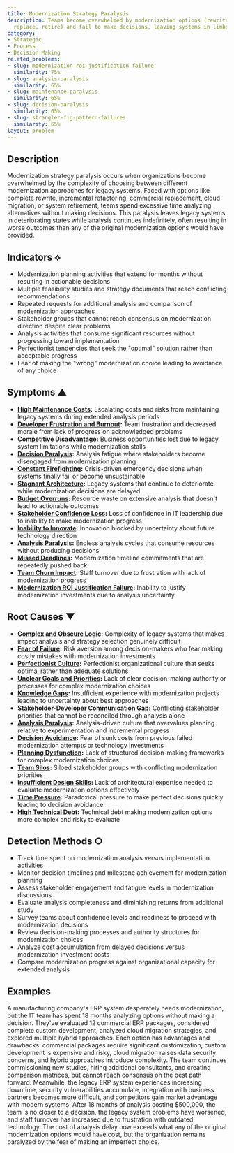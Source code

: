 ```yaml
---
title: Modernization Strategy Paralysis
description: Teams become overwhelmed by modernization options (rewrite, refactor,
  replace, retire) and fail to make decisions, leaving systems in limbo
category:
- Strategic
- Process
- Decision Making
related_problems:
- slug: modernization-roi-justification-failure
  similarity: 75%
- slug: analysis-paralysis
  similarity: 65%
- slug: maintenance-paralysis
  similarity: 65%
- slug: decision-paralysis
  similarity: 65%
- slug: strangler-fig-pattern-failures
  similarity: 65%
layout: problem
---
```


## Description

Modernization strategy paralysis occurs when organizations become overwhelmed by the complexity of choosing between different modernization approaches for legacy systems. Faced with options like complete rewrite, incremental refactoring, commercial replacement, cloud migration, or system retirement, teams spend excessive time analyzing alternatives without making decisions. This paralysis leaves legacy systems in deteriorating states while analysis continues indefinitely, often resulting in worse outcomes than any of the original modernization options would have provided.

## Indicators ⟡

- Modernization planning activities that extend for months without resulting in actionable decisions
- Multiple feasibility studies and strategy documents that reach conflicting recommendations
- Repeated requests for additional analysis and comparison of modernization approaches
- Stakeholder groups that cannot reach consensus on modernization direction despite clear problems
- Analysis activities that consume significant resources without progressing toward implementation
- Perfectionist tendencies that seek the "optimal" solution rather than acceptable progress
- Fear of making the "wrong" modernization choice leading to avoidance of any choice

## Symptoms ▲

- **[High Maintenance Costs](high-maintenance-costs.md):** Escalating costs and risks from maintaining legacy systems during extended analysis periods
- **[Developer Frustration and Burnout](developer-frustration-and-burnout.md):** Team frustration and decreased morale from lack of progress on acknowledged problems
- **[Competitive Disadvantage](competitive-disadvantage.md):** Business opportunities lost due to legacy system limitations while modernization stalls
- **[Decision Paralysis](decision-paralysis.md):** Analysis fatigue where stakeholders become disengaged from modernization planning
- **[Constant Firefighting](constant-firefighting.md):** Crisis-driven emergency decisions when systems finally fail or become unsustainable
- **[Stagnant Architecture](stagnant-architecture.md):** Legacy systems that continue to deteriorate while modernization decisions are delayed
- **[Budget Overruns](budget-overruns.md):** Resource waste on extensive analysis that doesn't lead to actionable outcomes
- **[Stakeholder Confidence Loss](stakeholder-confidence-loss.md):** Loss of confidence in IT leadership due to inability to make modernization progress
- **[Inability to Innovate](inability-to-innovate.md):** Innovation blocked by uncertainty about future technology direction
- **[Analysis Paralysis](analysis-paralysis.md):** Endless analysis cycles that consume resources without producing decisions
- **[Missed Deadlines](missed-deadlines.md):** Modernization timeline commitments that are repeatedly pushed back
- **[Team Churn Impact](team-churn-impact.md):** Staff turnover due to frustration with lack of modernization progress
- **[Modernization ROI Justification Failure](modernization-roi-justification-failure.md):** Inability to justify modernization investments due to analysis uncertainty

## Root Causes ▼

- **[Complex and Obscure Logic](complex-and-obscure-logic.md):** Complexity of legacy systems that makes impact analysis and strategy selection genuinely difficult
- **[Fear of Failure](fear-of-failure.md):** Risk aversion among decision-makers who fear making costly mistakes with modernization investments
- **[Perfectionist Culture](perfectionist-culture.md):** Perfectionist organizational culture that seeks optimal rather than adequate solutions
- **[Unclear Goals and Priorities](unclear-goals-and-priorities.md):** Lack of clear decision-making authority or processes for complex modernization choices
- **[Knowledge Gaps](knowledge-gaps.md):** Insufficient experience with modernization projects leading to uncertainty about best approaches
- **[Stakeholder-Developer Communication Gap](stakeholder-developer-communication-gap.md):** Conflicting stakeholder priorities that cannot be reconciled through analysis alone
- **[Analysis Paralysis](analysis-paralysis.md):** Analysis-driven culture that overvalues planning relative to experimentation and incremental progress
- **[Decision Avoidance](decision-avoidance.md):** Fear of sunk costs from previous failed modernization attempts or technology investments
- **[Planning Dysfunction](planning-dysfunction.md):** Lack of structured decision-making frameworks for complex modernization choices
- **[Team Silos](team-silos.md):** Siloed stakeholder groups with conflicting modernization priorities
- **[Insufficient Design Skills](insufficient-design-skills.md):** Lack of architectural expertise needed to evaluate modernization options effectively
- **[Time Pressure](time-pressure.md):** Paradoxical pressure to make perfect decisions quickly leading to decision avoidance
- **[High Technical Debt](high-technical-debt.md):** Technical debt making modernization options more complex and risky to evaluate

## Detection Methods ○

- Track time spent on modernization analysis versus implementation activities
- Monitor decision timelines and milestone achievement for modernization planning
- Assess stakeholder engagement and fatigue levels in modernization discussions
- Evaluate analysis completeness and diminishing returns from additional study
- Survey teams about confidence levels and readiness to proceed with modernization decisions
- Review decision-making processes and authority structures for modernization choices
- Analyze cost accumulation from delayed decisions versus modernization investment costs
- Compare modernization progress against organizational capacity for extended analysis

## Examples

A manufacturing company's ERP system desperately needs modernization, but the IT team has spent 18 months analyzing options without making a decision. They've evaluated 12 commercial ERP packages, considered complete custom development, analyzed cloud migration strategies, and explored multiple hybrid approaches. Each option has advantages and drawbacks: commercial packages require significant customization, custom development is expensive and risky, cloud migration raises data security concerns, and hybrid approaches introduce complexity. The team continues commissioning new studies, hiring additional consultants, and creating comparison matrices, but cannot reach consensus on the best path forward. Meanwhile, the legacy ERP system experiences increasing downtime, security vulnerabilities accumulate, integration with business partners becomes more difficult, and competitors gain market advantage with modern systems. After 18 months of analysis costing $500,000, the team is no closer to a decision, the legacy system problems have worsened, and staff turnover has increased due to frustration with outdated technology. The cost of analysis delay now exceeds what any of the original modernization options would have cost, but the organization remains paralyzed by the fear of making an imperfect choice.